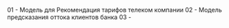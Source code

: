 01 - Модель для Рекомендация тарифов телеком компании
02 - Модель предсказания оттока клиентов банка
03 -
